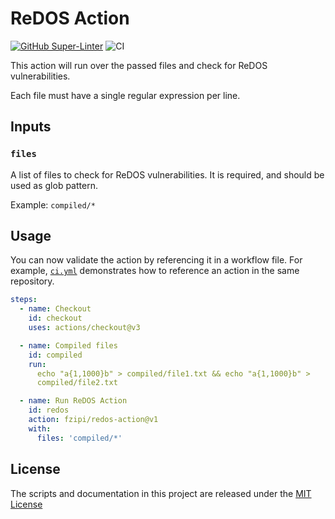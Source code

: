 # ReDOS Action

[![GitHub Super-Linter](https://github.com/actions/javascript-action/actions/workflows/linter.yml/badge.svg)](https://github.com/super-linter/super-linter)
![CI](https://github.com/actions/javascript-action/actions/workflows/ci.yml/badge.svg)

This action will run over the passed files and check for ReDOS vulnerabilities.

Each file must have a single regular expression per line.

## Inputs

### `files`

A list of files to check for ReDOS vulnerabilities. It is required, and should
be used as glob pattern.

Example: `compiled/*`

## Usage

You can now validate the action by referencing it in a workflow file. For
example, [`ci.yml`](./.github/workflows/ci.yml) demonstrates how to reference an
action in the same repository.

```yaml
steps:
  - name: Checkout
    id: checkout
    uses: actions/checkout@v3

  - name: Compiled files
    id: compiled
    run:
      echo "a{1,1000}b" > compiled/file1.txt && echo "a{1,1000}b" >
      compiled/file2.txt

  - name: Run ReDOS Action
    id: redos
    action: fzipi/redos-action@v1
    with:
      files: 'compiled/*'
```

## License

The scripts and documentation in this project are released under the
[MIT License](LICENSE)
